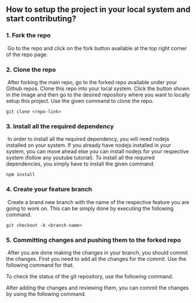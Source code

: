 ## How to setup the project in your local system and start contributing?



### 1. Fork the repo

​	Go to the repo and click on the fork button available at the top right corner of the repo page.

### 2. Clone the repo

​	After forking the main repo, go to the forked repo available under your Github repos. Clone this repo into your local system. Click the button shown in the image and then go to the desired repository where you want to locally setup this project. Use the given command to clone the repo.

```
git clone <repo-link>
```

### 3. Install all the required dependency

​	In order to install all the required dependency, you will need nodejs installed on your system. If you already have nodejs installed in your system, you can move ahead else you can install nodejs for your respective system (follow any youtube tutorial). To install all the required dependencies, you simply have to install the given command.

```
npm install
```

### 4. Create your feature branch

​	Create a brand new branch with the name of the respective feature you are going to work on. This can be simply done by executing the following command.

```
git checkout -b <branch-name>
```

### 5. Committing changes and pushing them to the forked repo

​	After you are done making the changes in your branch, you should commit the changes. First you need to add all the changes for the commit. Use the following command for that.

To check the status of the git repository, use the following command.

After adding the changes and reviewing them, you can commit the changes by using the following command. 
